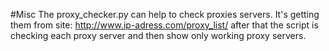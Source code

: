 #Misc
The proxy_checker.py can help to check proxies servers.
It's getting them from site: http://www.ip-adress.com/proxy_list/
after that the script is checking each proxy server and 
then show only working proxy servers.
